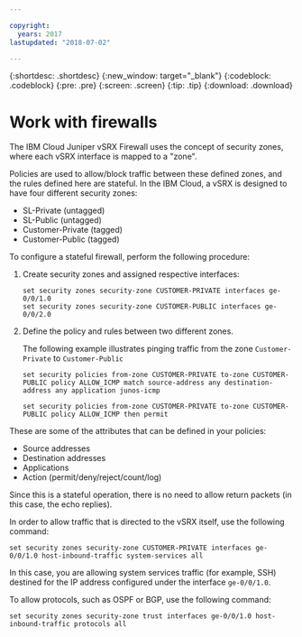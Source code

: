```yaml
---

copyright:
  years: 2017
lastupdated: "2018-07-02"

---
```


{:shortdesc: .shortdesc}
{:new_window: target="_blank"}
{:codeblock: .codeblock}
{:pre: .pre}
{:screen: .screen}
{:tip: .tip}
{:download: .download}

# Work with firewalls
The IBM Cloud Juniper vSRX Firewall uses the concept of security zones, where each vSRX interface is mapped to a "zone". 

Policies are used to allow/block traffic between these defined zones, and the rules defined here are stateful.
In the IBM Cloud, a vSRX is designed to have four different security zones:

* SL-Private (untagged)
* SL-Public (untagged)
* Customer-Private (tagged)
* Customer-Public (tagged)

To configure a stateful firewall, perform the following procedure:

1. Create security zones and assigned respective interfaces:

	```
	set security zones security-zone CUSTOMER-PRIVATE interfaces ge-0/0/1.0
	set security zones security-zone CUSTOMER-PUBLIC interfaces ge-0/0/2.0

2. Define the policy and rules between two different zones. 
	
	The following example illustrates pinging traffic from the zone `Customer-Private` to `Customer-Public`

	```
	set security policies from-zone CUSTOMER-PRIVATE to-zone CUSTOMER-PUBLIC policy ALLOW_ICMP match source-address any destination-address any application junos-icmp

	set security policies from-zone CUSTOMER-PRIVATE to-zone CUSTOMER-PUBLIC policy ALLOW_ICMP then permit
	```
	
These are some of the attributes that can be defined in your policies:

* Source addresses
* Destination addresses
* Applications
* Action (permit/deny/reject/count/log)

Since this is a stateful operation, there is no need to allow return packets (in this case, the echo replies).

In order to allow traffic that is directed to the vSRX itself, use the following command:

```
set security zones security-zone CUSTOMER-PRIVATE interfaces ge-0/0/1.0 host-inbound-traffic system-services all
```

In this case, you are allowing system services traffic (for example, SSH) destined for the IP address configured under the interface `ge-0/0/1.0`.

To allow protocols, such as OSPF or BGP, use the following command:

```
set security zones security-zone trust interfaces ge-0/0/1.0 host-inbound-traffic protocols all
```